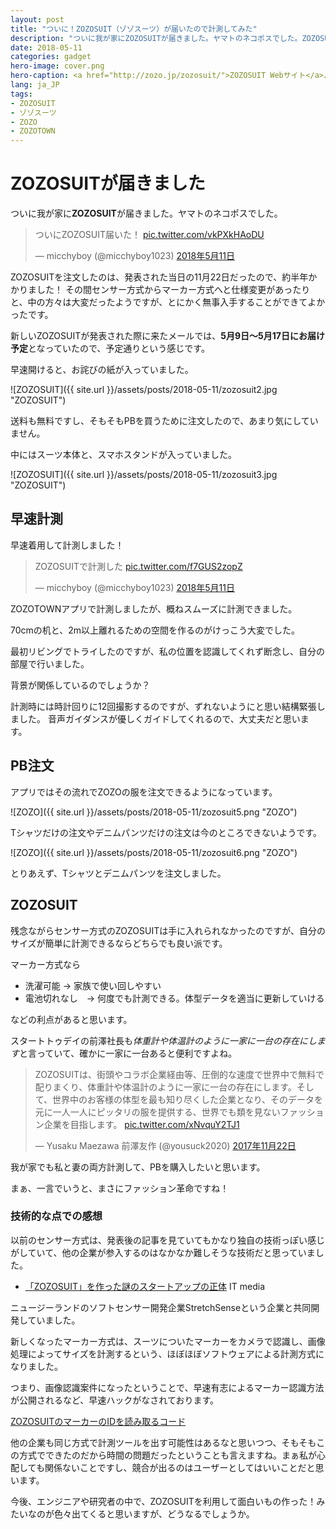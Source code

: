 ```yaml
---
layout: post
title: "ついに！ZOZOSUIT（ゾゾスーツ）が届いたので計測してみた"
description: "ついに我が家にZOZOSUITが届きました。ヤマトのネコポスでした。ZOZOSUITを注文したのは、発表された当日の11月22日だったので、約半年かかりました！その間センサー方式からマーカー方式へと仕様変更があったりと、中の方々は大変だったようですが、とにかく無事入手することができてよかったです。"
date: 2018-05-11
categories: gadget
hero-image: cover.png
hero-caption: <a href="http://zozo.jp/zozosuit/">ZOZOSUIT Webサイト</a>よりスクリーンショット
lang: ja_JP
tags:
- ZOZOSUIT
- ゾゾスーツ
- ZOZO
- ZOZOTOWN
---
```


# ZOZOSUITが届きました

ついに我が家に**ZOZOSUIT**が届きました。ヤマトのネコポスでした。

<blockquote class="twitter-tweet" data-lang="ja"><p lang="ja" dir="ltr">ついにZOZOSUIT届いた！ <a href="https://t.co/vkPXkHAoDU">pic.twitter.com/vkPXkHAoDU</a></p>&mdash; micchyboy (@micchyboy1023) <a href="https://twitter.com/micchyboy1023/status/994739333033672704?ref_src=twsrc%5Etfw">2018年5月11日</a></blockquote> <script async src="https://platform.twitter.com/widgets.js" charset="utf-8"></script> 


ZOZOSUITを注文したのは、発表された当日の11月22日だったので、約半年かかりました！
その間センサー方式からマーカー方式へと仕様変更があったりと、中の方々は大変だったようですが、とにかく無事入手することができてよかったです。

新しいZOZOSUITが発表された際に来たメールでは、**5月9日〜5月17日にお届け予定**となっていたので、予定通りという感じです。

早速開けると、お詫びの紙が入っていました。

![ZOZOSUIT]({{ site.url }}/assets/posts/2018-05-11/zozosuit2.jpg "ZOZOSUIT")

送料も無料ですし、そもそもPBを買うために注文したので、あまり気にしていません。

中にはスーツ本体と、スマホスタンドが入っていました。

![ZOZOSUIT]({{ site.url }}/assets/posts/2018-05-11/zozosuit3.jpg "ZOZOSUIT")


## 早速計測

早速着用して計測しました！

<blockquote class="twitter-tweet" data-lang="ja"><p lang="ja" dir="ltr">ZOZOSUITで計測した <a href="https://t.co/f7GUS2zopZ">pic.twitter.com/f7GUS2zopZ</a></p>&mdash; micchyboy (@micchyboy1023) <a href="https://twitter.com/micchyboy1023/status/994756473656721408?ref_src=twsrc%5Etfw">2018年5月11日</a></blockquote> <script async src="https://platform.twitter.com/widgets.js" charset="utf-8"></script> 


ZOZOTOWNアプリで計測しましたが、概ねスムーズに計測できました。

70cmの机と、2m以上離れるための空間を作るのがけっこう大変でした。

最初リビングでトライしたのですが、私の位置を認識してくれず断念し、自分の部屋で行いました。

背景が関係しているのでしょうか？

計測時には時計回りに12回撮影するのですが、ずれないようにと思い結構緊張しました。
音声ガイダンスが優しくガイドしてくれるので、大丈夫だと思います。


## PB注文

アプリではその流れでZOZOの服を注文できるようになっています。

![ZOZO]({{ site.url }}/assets/posts/2018-05-11/zozosuit5.png "ZOZO")

Tシャツだけの注文やデニムパンツだけの注文は今のところできないようです。

![ZOZO]({{ site.url }}/assets/posts/2018-05-11/zozosuit6.png "ZOZO")

とりあえず、Tシャツとデニムパンツを注文しました。


## ZOZOSUIT

残念ながらセンサー方式のZOZOSUITは手に入れられなかったのですが、自分のサイズが簡単に計測できるならどちらでも良い派です。

マーカー方式なら

- 洗濯可能 → 家族で使い回しやすい
- 電池切れなし　→ 何度でも計測できる。体型データを適当に更新していける

などの利点があると思います。


スタートトゥデイの前澤社長も*体重計や体温計のように一家に一台の存在にします*と言っていて、確かに一家に一台あると便利ですよね。

<blockquote class="twitter-tweet" data-lang="ja"><p lang="ja" dir="ltr">ZOZOSUITは、街頭やコラボ企業経由等、圧倒的な速度で世界中で無料で配りまくり、体重計や体温計のように一家に一台の存在にします。そして、世界中のお客様の体型を最も知り尽くした企業となり、そのデータを元に一人一人にピッタリの服を提供する、世界でも類を見ないファッション企業を目指します。 <a href="https://t.co/xNvquY2TJ1">pic.twitter.com/xNvquY2TJ1</a></p>&mdash; Yusaku Maezawa 前澤友作 (@yousuck2020) <a href="https://twitter.com/yousuck2020/status/933170052018323457?ref_src=twsrc%5Etfw">2017年11月22日</a></blockquote> <script async src="https://platform.twitter.com/widgets.js" charset="utf-8"></script> 


我が家でも私と妻の両方計測して、PBを購入したいと思います。

まぁ、一言でいうと、まさにファッション革命ですね！


### 技術的な点での感想

以前のセンサー方式は、発表後の記事を見ていてもかなり独自の技術っぽい感じがしていて、他の企業が参入するのはなかなか難しそうな技術だと思っていました。


- [「ZOZOSUIT」を作った謎のスタートアップの正体](http://www.itmedia.co.jp/news/articles/1712/07/news011.html) IT media

ニュージーランドのソフトセンサー開発企業StretchSenseという企業と共同開発していました。

新しくなったマーカー方式は、スーツについたマーカーをカメラで認識し、画像処理によってサイズを計測するという、ほぼほぼソフトウェアによる計測方式になりました。

つまり、画像認識案件になったということで、早速有志によるマーカー認識方法が公開されるなど、早速ハックがなされております。

[ZOZOSUITのマーカーのIDを読み取るコード](https://gist.github.com/ksasao/bc9c548d5e38932f2d0d11912ba541d0)

他の企業も同じ方式で計測ツールを出す可能性はあるなと思いつつ、そもそもこの方式でできたのだから時間の問題だったということも言えますね。まぁ私が心配しても関係ないことですし、競合が出るのはユーザーとしてはいいことだと思います。

今後、エンジニアや研究者の中で、ZOZOSUITを利用して面白いもの作った！みたいなのが色々出てくると思いますが、どうなるでしょうか。
